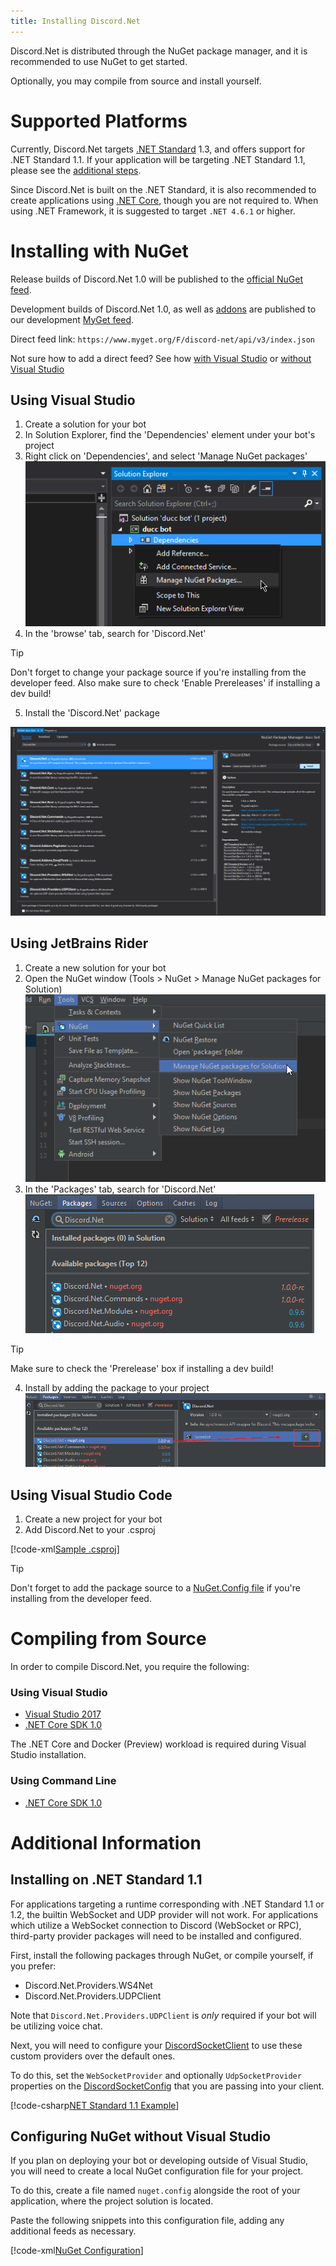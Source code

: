 ```yaml
---
title: Installing Discord.Net
---
```


Discord.Net is distributed through the NuGet package manager, and it is
recommended to use NuGet to get started.

Optionally, you may compile from source and install yourself.

# Supported Platforms

Currently, Discord.Net targets [.NET Standard] 1.3, and offers support for
.NET Standard 1.1. If your application will be targeting .NET Standard 1.1,
please see the [additional steps](#installing-on-net-standard-11).

Since Discord.Net is built on the .NET Standard, it is also recommended to
create applications using [.NET Core], though you are not required to. When
using .NET Framework, it is suggested to target `.NET 4.6.1` or higher.

[.NET Standard]: https://docs.microsoft.com/en-us/dotnet/articles/standard/library
[.NET Core]: https://docs.microsoft.com/en-us/dotnet/articles/core/

# Installing with NuGet

Release builds of Discord.Net 1.0 will be published to the
[official NuGet feed].

Development builds of Discord.Net 1.0, as well as [addons](TODO) are published
to our development [MyGet feed].

Direct feed link: `https://www.myget.org/F/discord-net/api/v3/index.json`

Not sure how to add a direct feed? See how [with Visual Studio]
or [without Visual Studio](#configuring-nuget-without-visual-studio)

[official NuGet feed]: https://nuget.org
[MyGet feed]: https://www.myget.org/feed/Packages/discord-net
[with Visual Studio]: https://docs.microsoft.com/en-us/nuget/tools/package-manager-ui#package-sources


## Using Visual Studio

1. Create a solution for your bot
2. In Solution Explorer, find the 'Dependencies' element under your bot's
project
3. Right click on 'Dependencies', and select 'Manage NuGet packages'
![Step 3](images/install-vs-deps.png)
4. In the 'browse' tab, search for 'Discord.Net'

> [!TIP]
Don't forget to change your package source if you're installing from the
developer feed.
Also make sure to check 'Enable Prereleases' if installing a dev build!

5. Install the 'Discord.Net' package

![Step 5](images/install-vs-nuget.png)

## Using JetBrains Rider

1. Create a new solution for your bot  
2. Open the NuGet window (Tools > NuGet > Manage NuGet packages for Solution)  
![Step 2](images/install-rider-nuget-manager.png)
3. In the 'Packages' tab, search for 'Discord.Net'  
![Step 3](images/install-rider-search.png)

> [!TIP]
Make sure to check the 'Prerelease' box if installing a dev build!  

4. Install by adding the package to your project  
![Step 4](images/install-rider-add.png)

## Using Visual Studio Code

1. Create a new project for your bot
2. Add Discord.Net to your .csproj

[!code-xml[Sample .csproj](samples/project.csproj)]

> [!TIP]
Don't forget to add the package source to a [NuGet.Config file](#configuring-nuget-without-visual-studio) if you're installing from the
developer feed.

# Compiling from Source

In order to compile Discord.Net, you require the following:

### Using Visual Studio

- [Visual Studio 2017](https://www.visualstudio.com/)
- [.NET Core SDK 1.0](https://www.microsoft.com/net/download/core#/sdk)

The .NET Core and Docker (Preview) workload is required during Visual Studio
installation.

### Using Command Line

- [.NET Core SDK 1.0](https://www.microsoft.com/net/download/core#/sdk)

# Additional Information

## Installing on .NET Standard 1.1

For applications targeting a runtime corresponding with .NET Standard 1.1 or 1.2,
the builtin WebSocket and UDP provider will not work. For applications which
utilize a WebSocket connection to Discord (WebSocket or RPC), third-party
provider packages will need to be installed and configured.

First, install the following packages through NuGet, or compile yourself, if
you prefer:

- Discord.Net.Providers.WS4Net
- Discord.Net.Providers.UDPClient

Note that `Discord.Net.Providers.UDPClient` is _only_ required if your bot will
be utilizing voice chat.

Next, you will need to configure your [DiscordSocketClient] to use these custom
providers over the default ones.

To do this, set the `WebSocketProvider` and optionally `UdpSocketProvider`
properties on the [DiscordSocketConfig] that you are passing into your
client.

[!code-csharp[NET Standard 1.1 Example](samples/netstd11.cs)]

[DiscordSocketClient]: xref:Discord.WebSocket.DiscordSocketClient
[DiscordSocketConfig]: xref:Discord.WebSocket.DiscordSocketConfig

## Configuring NuGet without Visual Studio

If you plan on deploying your bot or developing outside of Visual Studio, you
will need to create a local NuGet configuration file for your project.

To do this, create a file named `nuget.config` alongside the root of your
application, where the project solution is located.

Paste the following snippets into this configuration file, adding any additional
feeds as necessary.

[!code-xml[NuGet Configuration](samples/nuget.config)]
